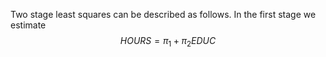 Two stage least squares can be described as follows. In the first stage we estimate
$$
HOURS=\pi_1+\pi_2 EDUC
$$
